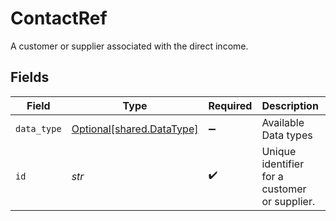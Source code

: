 # ContactRef

A customer or supplier associated with the direct income.


## Fields

| Field                                                        | Type                                                         | Required                                                     | Description                                                  | Example                                                      |
| ------------------------------------------------------------ | ------------------------------------------------------------ | ------------------------------------------------------------ | ------------------------------------------------------------ | ------------------------------------------------------------ |
| `data_type`                                                  | [Optional[shared.DataType]](../../models/shared/datatype.md) | :heavy_minus_sign:                                           | Available Data types                                         | invoices                                                     |
| `id`                                                         | *str*                                                        | :heavy_check_mark:                                           | Unique identifier for a customer or supplier.                |                                                              |